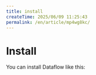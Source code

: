 ```yaml
---
title: install
createTime: 2025/06/09 11:25:43
permalink: /en/article/mp4wg8kc/
---
```


# Install
You can install Dataflow like this:
